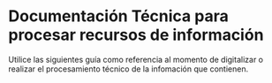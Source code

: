 # Documentación Técnica para procesar recursos de información
Utilice las siguientes guía como referencia al momento de digitalizar o realizar el procesamiento técnico de la infomación que contienen.
